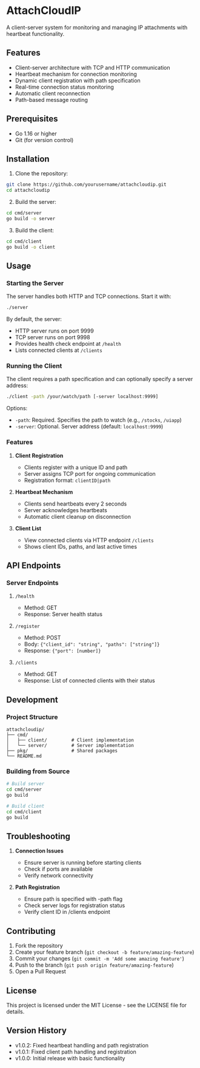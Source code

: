 # AttachCloudIP

A client-server system for monitoring and managing IP attachments with heartbeat functionality.

## Features

- Client-server architecture with TCP and HTTP communication
- Heartbeat mechanism for connection monitoring
- Dynamic client registration with path specification
- Real-time connection status monitoring
- Automatic client reconnection
- Path-based message routing

## Prerequisites

- Go 1.16 or higher
- Git (for version control)

## Installation

1. Clone the repository:
```bash
git clone https://github.com/yourusername/attachcloudip.git
cd attachcloudip
```

2. Build the server:
```bash
cd cmd/server
go build -o server
```

3. Build the client:
```bash
cd cmd/client
go build -o client
```

## Usage

### Starting the Server

The server handles both HTTP and TCP connections. Start it with:

```bash
./server
```

By default, the server:
- HTTP server runs on port 9999
- TCP server runs on port 9998
- Provides health check endpoint at `/health`
- Lists connected clients at `/clients`

### Running the Client

The client requires a path specification and can optionally specify a server address:

```bash
./client -path /your/watch/path [-server localhost:9999]
```

Options:
- `-path`: Required. Specifies the path to watch (e.g., `/stocks`, `/uiapp`)
- `-server`: Optional. Server address (default: `localhost:9999`)

### Features

1. **Client Registration**
   - Clients register with a unique ID and path
   - Server assigns TCP port for ongoing communication
   - Registration format: `clientID|path`

2. **Heartbeat Mechanism**
   - Clients send heartbeats every 2 seconds
   - Server acknowledges heartbeats
   - Automatic client cleanup on disconnection

3. **Client List**
   - View connected clients via HTTP endpoint `/clients`
   - Shows client IDs, paths, and last active times

## API Endpoints

### Server Endpoints

1. `/health`
   - Method: GET
   - Response: Server health status

2. `/register`
   - Method: POST
   - Body: `{"client_id": "string", "paths": ["string"]}`
   - Response: `{"port": [number]}`

3. `/clients`
   - Method: GET
   - Response: List of connected clients with their status

## Development

### Project Structure

```
attachcloudip/
├── cmd/
│   ├── client/         # Client implementation
│   └── server/         # Server implementation
├── pkg/                # Shared packages
└── README.md
```

### Building from Source

```bash
# Build server
cd cmd/server
go build

# Build client
cd cmd/client
go build
```

## Troubleshooting

1. **Connection Issues**
   - Ensure server is running before starting clients
   - Check if ports are available
   - Verify network connectivity

2. **Path Registration**
   - Ensure path is specified with -path flag
   - Check server logs for registration status
   - Verify client ID in /clients endpoint

## Contributing

1. Fork the repository
2. Create your feature branch (`git checkout -b feature/amazing-feature`)
3. Commit your changes (`git commit -m 'Add some amazing feature'`)
4. Push to the branch (`git push origin feature/amazing-feature`)
5. Open a Pull Request

## License

This project is licensed under the MIT License - see the LICENSE file for details.

## Version History

- v1.0.2: Fixed heartbeat handling and path registration
- v1.0.1: Fixed client path handling and registration
- v1.0.0: Initial release with basic functionality
